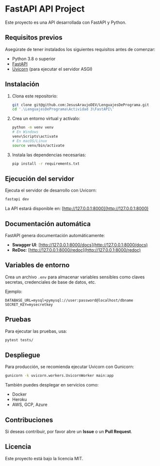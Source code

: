 # FastAPI API Project

Este proyecto es una API desarrollada con FastAPI y Python.

## Requisitos previos

Asegúrate de tener instalados los siguientes requisitos antes de comenzar:

- Python 3.8 o superior
- [FastAPI](https://fastapi.tiangolo.com/)
- [Uvicorn](https://www.uvicorn.org/) (para ejecutar el servidor ASGI)

## Instalación

1. Clona este repositorio:
   ```sh
   git clone git@github.com:JesusAraujoDEV/LenguajesDePrograma.git
   cd '.\LenguajesDePrograma\Actividad 3\FastAPI\'  
   ```
2. Crea un entorno virtual y actívalo:
   ```sh
   python -m venv venv
   # En Windows
   venv\Scripts\activate
   # En macOS/Linux
   source venv/bin/activate
   ```
3. Instala las dependencias necesarias:
   ```sh
   pip install -r requirements.txt
   ```

## Ejecución del servidor

Ejecuta el servidor de desarrollo con Uvicorn:
```sh
fastapi dev
```

La API estará disponible en: [http://127.0.0.1:8000](http://127.0.0.1:8000)

## Documentación automática

FastAPI genera documentación automáticamente:

- **Swagger UI**: [http://127.0.0.1:8000/docs](http://127.0.0.1:8000/docs)
- **ReDoc**: [http://127.0.0.1:8000/redoc](http://127.0.0.1:8000/redoc)

## Variables de entorno

Crea un archivo `.env` para almacenar variables sensibles como claves secretas, credenciales de base de datos, etc.

Ejemplo:
```
DATABASE_URL=mysql+pymysql://user:password@localhost/dbname
SECRET_KEY=mysecretkey
```

## Pruebas

Para ejecutar las pruebas, usa:
```sh
pytest tests/
```

## Despliegue

Para producción, se recomienda ejecutar Uvicorn con Gunicorn:
```sh
gunicorn -k uvicorn.workers.UvicornWorker main:app
```

También puedes desplegar en servicios como:
- Docker
- Heroku
- AWS, GCP, Azure

## Contribuciones

Si deseas contribuir, por favor abre un **Issue** o un **Pull Request**.

## Licencia

Este proyecto está bajo la licencia MIT.


